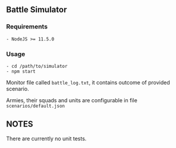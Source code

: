 ## Battle Simulator


### Requirements
    
    - NodeJS >= 11.5.0
    
### Usage
    - cd /path/to/simulator
    - npm start
    
Monitor file called ``battle_log.txt``, it contains outcome of provided scenario.

Armies, their squads and units are configurable in file ``scenarios/default.json``

## NOTES

There are currently no unit tests. 